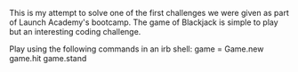 This is my attempt to solve one of the first challenges we were given as part of Launch Academy's bootcamp.  The game of Blackjack is simple to play but an interesting coding challenge.

Play using the following commands in an irb shell:
game = Game.new
game.hit
game.stand
